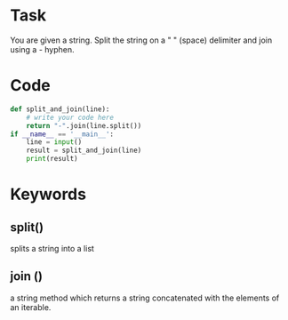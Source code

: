 # Task
You are given a string. Split the string on a " " (space) delimiter and join using a - hyphen.

# Code 
```python
def split_and_join(line):
    # write your code here
    return "-".join(line.split())
if __name__ == '__main__':
    line = input()
    result = split_and_join(line)
    print(result)
```

# Keywords 

## split() 
splits a string into a list 
## join ()
a string method which returns a string concatenated with the elements of an iterable.
